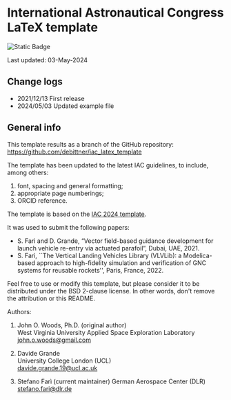 # International Astronautical Congress LaTeX template
![Static Badge](https://img.shields.io/badge/Status-Active-brightgreen)

Last updated: 03-May-2024

## Change logs
- 2021/12/13 First release
- 2024/05/03 Updated example file

## General info
This template results as a branch of the GitHub repository:
<https://github.com/debittner/iac_latex_template>
  
The template has been updated to the latest IAC guidelines, to include, among others:   
1. font, spacing and general formatting;
2. appropriate page numberings;
3. ORCID reference. 

The template is based on the [IAC 2024 template](https://www.iafastro.org/assets/files/events/iac/2024/IAC%202024%20Manuscript_Template.doc).

It was used to submit the following papers:  
- S. Farì and D. Grande, “Vector field-based guidance development for launch vehicle re-entry via actuated parafoil”, Dubai, UAE, 2021.
- S. Farì, ``The Vertical Landing Vehicles Library (VLVLib): a Modelica-based approach to high-fidelity simulation and verification of GNC systems for reusable rockets'', Paris, France, 2022.

Feel free to use or modify this template, but please consider it to be
distributed under the BSD 2-clause license. In other words, don't remove
the attribution or this README.

Authors: 
1) John O. Woods, Ph.D. (original author)  
West Virginia University Applied Space Exploration Laboratory  
john.o.woods@gmail.com  

2) Davide Grande  
University College London (UCL)  
davide.grande.19@ucl.ac.uk  

3) Stefano Farì (current maintainer)
German Aerospace Center (DLR)
stefano.fari@dlr.de
